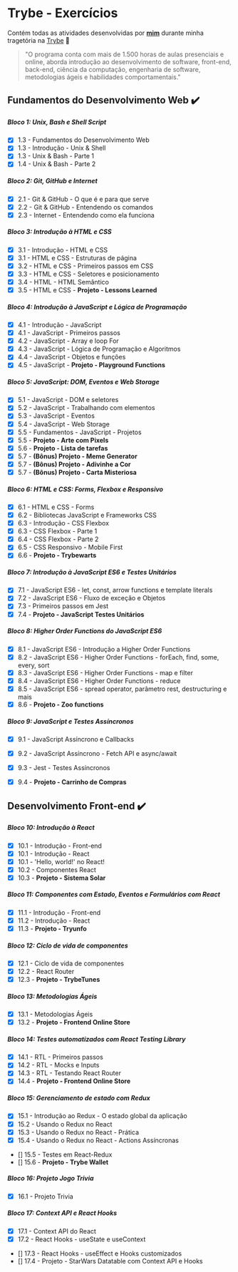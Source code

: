 # Trybe - Exercícios

Contém todas as atividades desenvolvidas por __[mim](https://www.linkedin.com/in/ramond-falc%C3%A3o-b528a1206/)__ durante minha tragetória na [Trybe](https://www.betrybe.com/) :rocket:

>"O programa conta com mais de 1.500 horas de aulas presenciais e online, aborda introdução ao desenvolvimento de software, front-end, back-end, ciência da computação, engenharia de software, metodologias ágeis e habilidades comportamentais."

## Fundamentos do Desenvolvimento Web :heavy_check_mark:

##### Bloco 1: Unix, Bash e Shell Script
- [x] 1.3 - Fundamentos do Desenvolvimento Web
- [x] 1.3 - Introdução - Unix & Shell
- [x] 1.3 - Unix & Bash - Parte 1
- [x] 1.4 - Unix & Bash - Parte 2

##### Bloco 2: Git, GitHub e Internet
- [x] 2.1 - Git & GitHub  - O que é e para que serve
- [x] 2.2 - Git & GitHub - Entendendo os comandos
- [x] 2.3 - Internet - Entendendo como ela funciona 

##### Bloco 3: Introdução à HTML e CSS
- [x] 3.1 - Introdução - HTML e CSS
- [x] 3.1 - HTML e CSS - Estruturas de página  
- [x] 3.2 - HTML e CSS - Primeiros passos em CSS
- [x] 3.3 - HTML e CSS - Seletores e posicionamento 
- [x] 3.4 - HTML  - HTML Semântico
- [x] 3.5 - HTML e CSS - <strong> Projeto - Lessons Learned</strong>

##### Bloco 4: Introdução à JavaScript e Lógica de Programação
- [x] 4.1 - Introdução - JavaScript
- [x] 4.1 - JavaScript - Primeiros passos  
- [x] 4.2 - JavaScript - Array e loop For
- [x] 4.3 - JavaScript - Lógica de Programação e Algoritmos 
- [x] 4.4 - JavaScript - Objetos e funções
- [x] 4.5 - JavaScript - <strong> Projeto - Playground Functions</strong>

##### Bloco 5: JavaScript: DOM, Eventos e Web Storage
- [x] 5.1 - JavaScript - DOM e seletores
- [x] 5.2 - JavaScript - Trabalhando com elementos  
- [x] 5.3 - JavaScript - Eventos
- [x] 5.4 - JavaScript - Web Storage 
- [x] 5.5 - Fundamentos - JavaScript - Projetos
- [x] 5.5 - <strong>Projeto - Arte com Pixels</strong>
- [x] 5.6 - <strong>Projeto - Lista de tarefas</strong>
- [x] 5.7 - <strong>(Bônus) Projeto - Meme Generator</strong>
- [x] 5.7 - <strong>(Bônus) Projeto - Adivinhe a Cor</strong>
- [x] 5.7 - <strong>(Bônus) Projeto - Carta Misteriosa</strong>

##### Bloco 6: HTML e CSS: Forms, Flexbox e Responsivo
- [x] 6.1 - HTML e CSS - Forms
- [x] 6.2 - Bibliotecas JavaScript e Frameworks CSS   
- [x] 6.3 - Introdução - CSS Flexbox
- [x] 6.3 - CSS Flexbox - Parte 1 
- [x] 6.4 - CSS Flexbox - Parte 2
- [x] 6.5 - CSS Responsivo - Mobile First
- [x] 6.6 - <strong>Projeto - Trybewarts</strong>

##### Bloco 7: Introdução à JavaScript ES6 e Testes Unitários
- [x] 7.1 - JavaScript ES6 - let, const, arrow functions e template literals
- [x] 7.2 - JavaScript ES6 - Fluxo de exceção e Objetos
- [x] 7.3 - Primeiros passos em Jest
- [x] 7.4 - <strong>Projeto - JavaScript Testes Unitários</strong>

##### Bloco 8: Higher Order Functions do JavaScript ES6
- [x] 8.1 - JavaScript ES6 - Introdução a Higher Order Functions
- [x] 8.2 - JavaScript ES6 - Higher Order Functions - forEach, find, some, every, sort
- [x] 8.3 - JavaScript ES6 - Higher Order Functions - map e filter
- [x] 8.4 - JavaScript ES6 - Higher Order Functions - reduce
- [x] 8.5 - JavaScript ES6 - spread operator, parâmetro rest, destructuring e mais
- [x] 8.6 - <strong>Projeto - Zoo functions</strong>

##### Bloco 9: JavaScript e Testes Assíncronos
- [x] 9.1 - JavaScript Assíncrono e Callbacks
- [x] 9.2 - JavaScript Assíncrono - Fetch API e async/await
- [x] 9.3 - Jest - Testes Assíncronos
- [x] 9.4 - <strong>Projeto - Carrinho de Compras</strong>


## Desenvolvimento Front-end :heavy_check_mark:

##### Bloco 10: Introdução à React
- [x] 10.1 - Introdução - Front-end
- [x] 10.1 - Introdução - React
- [x] 10.1 - 'Hello, world!' no React!
- [x] 10.2 - Componentes React
- [x] 10.3 - <strong>Projeto - Sistema Solar</strong>

##### Bloco 11: Componentes com Estado, Eventos e Formulários com React
- [x] 11.1 - Introdução - Front-end
- [x] 11.2 - Introdução - React
- [x] 11.3 - <strong>Projeto - Tryunfo</strong>

##### Bloco 12: Ciclo de vida de componentes
- [x] 12.1 - Ciclo de vida de componentes   
- [x] 12.2 - React Router
- [x] 12.3 - <strong>Projeto - TrybeTunes</strong>

##### Bloco 13: Metodologias Ágeis
- [x] 13.1 - Metodologias Ágeis 
- [x] 13.2 - <strong>Projeto - Frontend Online Store</strong>

##### Bloco 14: Testes automatizados com React Testing Library
- [x] 14.1 - RTL - Primeiros passos
- [x] 14.2 - RTL - Mocks e Inputs 
- [x] 14.3 - RTL - Testando React Router
- [x] 14.4 - <strong>Projeto - Frontend Online Store</strong>

##### Bloco 15: Gerenciamento de estado com Redux
- [x] 15.1 - Introdução ao Redux - O estado global da aplicação
- [x] 15.2 - Usando o Redux no React
- [x] 15.3 - Usando o Redux no React - Prática
- [x] 15.4 - Usando o Redux no React - Actions Assíncronas
- [] 15.5 - Testes em React-Redux
- [] 15.6 -  <strong>Projeto - Trybe Wallet</strong>

##### Bloco 16: Projeto Jogo Trivia
- [x] 16.1 - Projeto Trivia

##### Bloco 17: Context API e React Hooks
- [x] 17.1 - Context API do React
- [x] 17.2 - React Hooks - useState e useContext
- [] 17.3 - React Hooks - useEffect e Hooks customizados
- [] 17.4 - Projeto - StarWars Datatable com Context API e Hooks 
